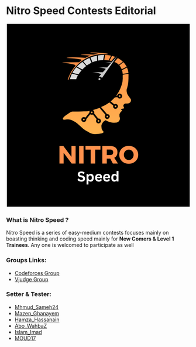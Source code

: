 <h1>Nitro Speed Contests Editorial</h1>

<p align="center">
  <img src="./assets/Nitro_Speed_icon.png" alt="Nitro Speed">
</p>

<h3>What is Nitro Speed ?</h3>
<p>Nitro Speed is a series of easy-medium contests focuses mainly on boasting thinking and coding speed mainly for <b>New Comers & Level 1 Trainees</b>. Any one is welcomed to participate as well</p>

<h3>Groups Links:</h3>

- [Codeforces Group](https://codeforces.com/group/FLVn1Sc504)
- [Vjudge Group](https://vjudge.net/group/nitro-speed)

<h3>Setter & Tester:</h3>

- [Mhmud_Sameh24](https://codeforces.com/profile/Mhmud_Sameh24)
- [Mazen_Ghanayem](https://codeforces.com/profile/Mazen_Ghanayem)
- [Hamza_Hassanain](https://codeforces.com/profile/Hamza_Hassanain)
- [Abo_WahbaZ](https://codeforces.com/profile/Abo_WahbaZ)
- [Islam_Imad](https://codeforces.com/profile/Islam_Imad)
- [MOUD17](https://codeforces.com/profile/MOUD17)
